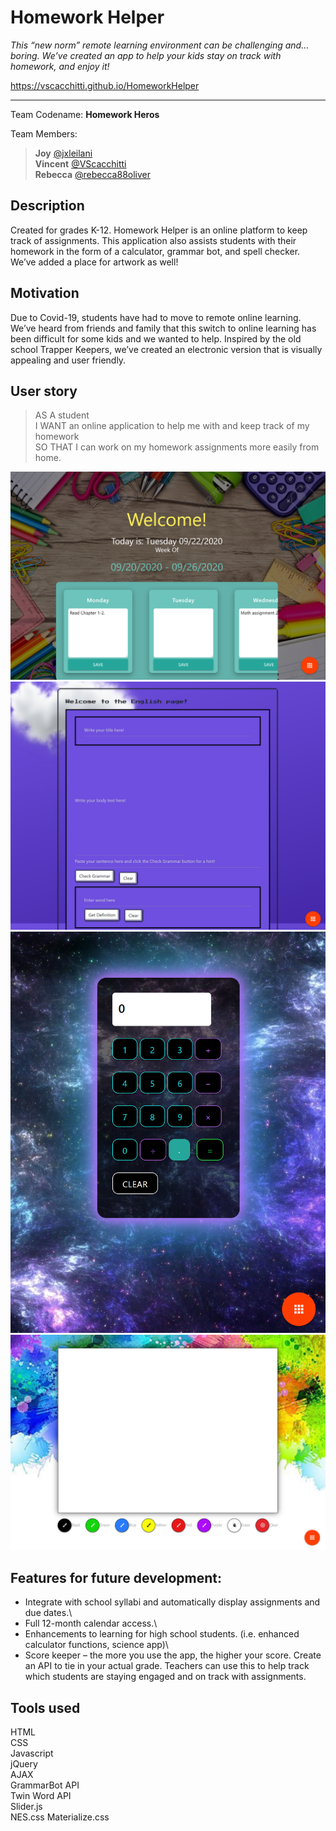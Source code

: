 # Homework Helper
*This “new norm” remote learning environment can be challenging and… boring. We’ve created an app to help your kids stay on track with homework, and enjoy it!*

https://vscacchitti.github.io/HomeworkHelper

---
Team Codename:
  **Homework Heros**
  
Team Members:
> **Joy** [@jxleilani](https://github.com/jxleilani)\
**Vincent** [@VScacchitti](https://github.com/VScacchitti)\
**Rebecca** [@rebecca88oliver](https://github.com/rebecca88oliver)

## Description
Created for grades K-12. Homework Helper is an online platform to keep track of assignments. This application also assists students with their homework in the form of a calculator, grammar bot, and spell checker. We’ve added a place for artwork as well! 

## Motivation
Due to Covid-19, students have had to move to remote online learning. We’ve heard from friends and family that this switch to online learning has been difficult for some kids and we wanted to help. Inspired by the old school Trapper Keepers, we’ve created an electronic version that is visually appealing and user friendly.

## User story
>AS A student\
>I WANT an online application to help me with and keep track of my homework\
>SO THAT I can work on my homework assignments more easily from home.

![Home_Page_Screenshot](Assets/homepage.png)
![English Page](Assets/englishpage.png)
![Math Page](Assets/math-page.png)
![Art Page](Assets/drawingpage.png)




## Features for future development:
* Integrate with school syllabi and automatically display assignments and due dates.\
* Full 12-month calendar access.\
* Enhancements to learning for high school students. (i.e. enhanced calculator functions, science app)\
* Score keeper – the more you use the app, the higher your score. Create an API to tie in your actual grade. Teachers can use this to help track which students are staying engaged and on track with assignments.


## Tools used
HTML\
CSS\
Javascript\
jQuery\
AJAX\
GrammarBot API\
Twin Word API\
Slider.js\
NES.css
Materialize.css